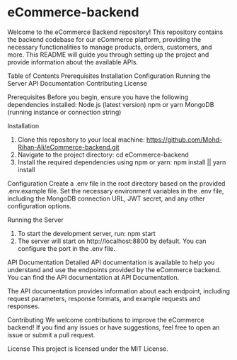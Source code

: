 # eCommerce-backend
Welcome to the eCommerce Backend repository! This repository contains the backend codebase for our eCommerce platform, providing the necessary functionalities to manage products, orders, customers, and more. This README will guide you through setting up the project and provide information about the available APIs.

Table of Contents
Prerequisites
Installation
Configuration
Running the Server
API Documentation
Contributing
License

Prerequisites
Before you begin, ensure you have the following dependencies installed:
Node.js (latest version)
npm or yarn
MongoDB (running instance or connection string)

Installation
1. Clone this repository to your local machine:
   https://github.com/Mohd-Rihan-Ali/eCommerce-backend.git
2. Navigate to the project directory:
   cd eCommerce-backend
3. Install the required dependencies using npm or yarn:
   npm install || 
   yarn install

Configuration
Create a .env file in the root directory based on the provided .env.example file.
Set the necessary environment variables in the .env file, including the MongoDB connection URL, JWT secret, and any other configuration options.

Running the Server
1. To start the development server, run:
   npm start
2. The server will start on http://localhost:8800 by default. You can configure the port in the .env file.

API Documentation
Detailed API documentation is available to help you understand and use the endpoints provided by the eCommerce backend. You can find the API documentation at API Documentation.

The API documentation provides information about each endpoint, including request parameters, response formats, and example requests and responses.

Contributing
We welcome contributions to improve the eCommerce backend! If you find any issues or have suggestions, feel free to open an issue or submit a pull request. 

License
This project is licensed under the MIT License.

